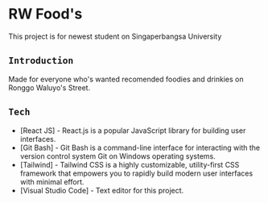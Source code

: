 # RW Food's 

This project is for newest student on Singaperbangsa University

## `Introduction`

Made for everyone who's wanted recomended foodies and drinkies on Ronggo Waluyo's Street.

## `Tech`

- [React JS] - React.js is a popular JavaScript library for building user interfaces.
- [Git Bash] - Git Bash is a command-line interface for interacting with the version control system Git on Windows operating systems.
- [Tailwind] - Tailwind CSS is a highly customizable, utility-first CSS framework that empowers you to rapidly build modern user interfaces with minimal effort.
- [Visual Studio Code] - Text editor for this project.


